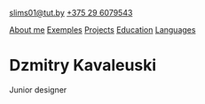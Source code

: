 <slims01@tut.by> [+375 29 6079543](tel:+375296079543)

[About me](#aboutme) [Exemples](#exemples) [Projects](#projects) [Education](#education) [Languages](#languages)
# **Dzmitry Kavaleuski**
Junior designer